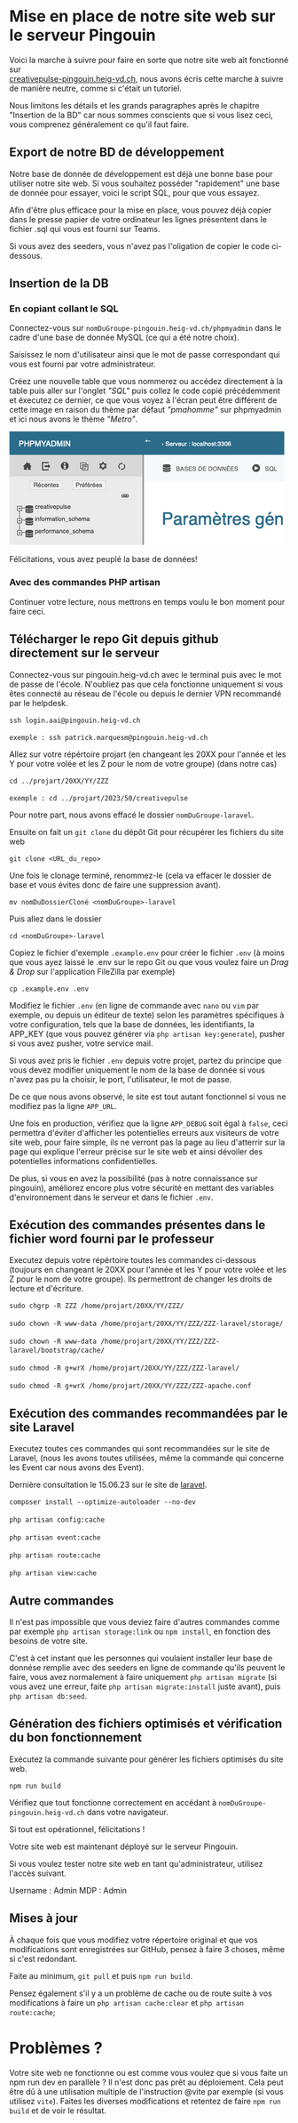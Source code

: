 # Mise en place de notre site web sur le serveur Pingouin

Voici la marche à suivre pour faire en sorte que notre site web ait fonctionné sur \
[creativepulse-pingouin.heig-vd.ch](creativepulse-pingouin.heig-vd.ch), nous avons écris cette marche à suivre de manière neutre, comme si c'était un tutoriel.

Nous limitons les détails et les grands paragraphes après le chapitre "Insertion de la BD" car nous sommes conscients que si vous lisez ceci, vous comprenez généralement ce qu'il faut faire.

## Export de notre BD de développement

Notre base de donnée de développement est déjà une bonne base pour utiliser notre site web. Si vous souhaitez posséder "rapidement" une base de donnée pour essayer, voici le script SQL, pour que vous essayez.

Afin d'être plus efficace pour la mise en place, vous pouvez déjà copier dans le presse papier de votre ordinateur les lignes présentent dans le fichier .sql qui vous est fourni sur Teams.

Si vous avez des seeders, vous n'avez pas l'oligation de copier le code ci-dessous.

## Insertion de la DB

### En copiant collant le SQL

Connectez-vous sur `nomDuGroupe-pingouin.heig-vd.ch/phpmyadmin` dans le cadre d'une base de donnée MySQL (ce qui a été notre choix).

Saisissez le nom d'utilisateur ainsi que le mot de passe correspondant qui vous est fourni par votre administrateur.

Créez une nouvelle table que vous nommerez ou accédez directement à la table puis aller sur l'onglet _"SQL"_ puis collez le code copié précédemment et éxecutez ce dernier, ce que vous voyez à l'écran peut être différent de cette image en raison du thème par défaut _"pmahomme"_ sur phpmyadmin et ici nous avons le thème _"Metro"_.

![Menu phpmyadmin](phpmyadmin-menu.png)

Félicitations, vous avez peuplé la base de données!

### Avec des commandes PHP artisan

Continuer votre lecture, nous mettrons en temps voulu le bon moment pour faire ceci.

## Télécharger le repo Git depuis github directement sur le serveur

Connectez-vous sur pingouin.heig-vd.ch avec le terminal puis avec le mot de passe de l'école. N'oubliez pas que cela fonctionne uniquement si vous êtes connecté au réseau de l'école ou depuis le dernier VPN recommandé par le helpdesk.

```
ssh login.aai@pingouin.heig-vd.ch
```

`exemple : ssh patrick.marquesm@pingouin.heig-vd.ch`

Allez sur votre répértoire projart (en changeant les 20XX pour l'année et les Y pour votre volée et les Z pour le nom de votre groupe)
(dans notre cas)

```
cd ../projart/20XX/YY/ZZZ
```

`exemple : cd ../projart/2023/50/creativepulse`

Pour notre part, nous avons effacé le dossier `nomDuGroupe-laravel`.

Ensuite on fait un `git clone` du dépôt Git pour récupérer les fichiers du site web

```
git clone <URL_du_repo>
```

Une fois le clonage terminé, renommez-le (cela va effacer le dossier de base et vous évites donc de faire une suppression avant).

```
mv nomDuDossierCloné <nomDuGroupe>-laravel
```

Puis allez dans le dossier

```
cd <nomDuGroupe>-laravel
```

Copiez le fichier d'exemple `.example.env` pour créer le fichier `.env` (à moins que vous ayez laissé le .env sur le repo Git ou que vous voulez faire un _Drag & Drop_ sur l'application FileZilla par exemple)

```
cp .example.env .env
```

Modifiez le fichier `.env` (en ligne de commande avec `nano` ou `vim` par exemple, ou depuis un éditeur de texte) selon les paramètres spécifiques à votre configuration, tels que la base de données, les identifiants, la APP_KEY (que vous pouvez générer via `php artisan key:generate`), pusher si vous avez pusher, votre service mail.

Si vous avez pris le fichier `.env` depuis votre projet, partez du principe que vous devez modifier uniquement le nom de la base de donnée si vous n'avez pas pu la choisir, le port, l'utilisateur, le mot de passe.

De ce que nous avons observé, le site est tout autant fonctionnel si vous ne modifiez pas la ligne `APP_URL`.

Une fois en production, vérifiez que la ligne `APP_DEBUG` soit égal à `false`, ceci permettra d'éviter d'afficher les potentielles erreurs aux visiteurs de votre site web, pour faire simple, ils ne verront pas la page au lieu d'atterrir sur la page qui explique l'erreur précise sur le site web et ainsi dévoiler des potentielles informations confidentielles.

De plus, si vous en avez la possibilité (pas à notre connaissance sur pingouin), améliorez encore plus votre sécurité en mettant des variables d'environnement dans le serveur et dans le fichier `.env`.

## Exécution des commandes présentes dans le fichier word fourni par le professeur

Executez depuis votre répértoire toutes les commandes ci-dessous (toujours en changeant le 20XX pour l'année et les Y pour votre volée et les Z pour le nom de votre groupe). Ils permettront de changer les droits de lecture et d'écriture.

```
sudo chgrp -R ZZZ /home/projart/20XX/YY/ZZZ/

sudo chown -R www-data /home/projart/20XX/YY/ZZZ/ZZZ-laravel/storage/

sudo chown -R www-data /home/projart/20XX/YY/ZZZ/ZZZ-laravel/bootstrap/cache/

sudo chmod -R g+wrX /home/projart/20XX/YY/ZZZ/ZZZ-laravel/

sudo chmod -R g+wrX /home/projart/20XX/YY/ZZZ/ZZZ-apache.conf
```

## Exécution des commandes recommandées par le site Laravel

Executez toutes ces commandes qui sont recommandées sur le site de Laravel, (nous les avons toutes utilisées, même la commande qui concerne les Event car nous avons des Event).

Dernière consultation le 15.06.23 sur le site de [laravel](https://laravel.com/docs/10.x/deployment#main-content).

```
composer install --optimize-autoloader --no-dev

php artisan config:cache

php artisan event:cache

php artisan route:cache

php artisan view:cache
```

## Autre commandes

Il n'est pas impossible que vous deviez faire d'autres commandes comme par exemple `php artisan storage:link` ou `npm install`, en fonction des besoins de votre site.

C'est à cet instant que les personnes qui voulaient installer leur base de donnése remplie avec des seeders en ligne de commande qu'ils peuvent le faire, vous avez normalement à faire uniquement `php artisan migrate` (si vous avez une erreur, faite `php artisan migrate:install` juste avant), puis `php artisan db:seed`.

## Génération des fichiers optimisés et vérification du bon fonctionnement

Exécutez la commande suivante pour générer les fichiers optimisés du site web.

```
npm run build
```

Vérifiez que tout fonctionne correctement en accédant à `nomDuGroupe-pingouin.heig-vd.ch` dans votre navigateur.

Si tout est opérationnel, félicitations !

Votre site web est maintenant déployé sur le serveur Pingouin.

Si vous voulez tester notre site web en tant qu'administrateur, utilisez l'accès suivant.

Username : Admin
MDP : Admin

## Mises à jour

À chaque fois que vous modifiez votre répertoire original et que vos modifications sont enregistrées sur GitHub, pensez à faire 3 choses, même si c'est redondant.

Faite au minimum, `git pull` et puis `npm run build`.

Pensez également s'il y a un problème de cache ou de route suite à vos modifications à faire un `php artisan cache:clear` et `php artisan route:cache`;

# Problèmes ?

Votre site web ne fonctionne ou est comme vous voulez que si vous faite un npm run dev en parallèle ? Il n'est donc pas prêt au déploiement.
Cela peut être dû à une utilisation multiple de l'instruction @vite par exemple (si vous utilisez `vite`).
Faites les diverses modifications et retentez de faire `npm run build` et de voir le résultat.
